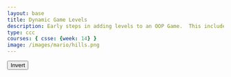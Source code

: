 ```yaml
---
layout: base
title: Dynamic Game Levels
description: Early steps in adding levels to an OOP Game.  This includes basic animations left-right-jump, multiple background, and simple callback to terminate each level.
type: ccc
courses: { csse: {week: 14} }
image: /images/mario/hills.png
---
```


<style>
    #gameBegin, #controls, #gameOver {
        position: relative;
        z-index: 2; /*Ensure the controls are on top*/
    }
</style>

<!-- Prepare DOM elements -->
<!-- Wrap both the canvas and controls in a container div -->
<div id="canvasContainer">
    <div id="gameBegin" hidden>
        <button id="startGame">Start Game</button>
    </div>
    <div id="controls"> <!-- Controls -->
        <!-- Background controls -->
        <button id="toggleCanvasEffect">Invert</button>
    </div>
    <div id="gameOver" hidden>
        <button id="restartGame">Restart</button>
    </div>
</div>

<script type="module">
    // Imports
    import GameEnv from '{{site.baseurl}}/assets/js/GameEnv.js';
    import GameLevel from '{{site.baseurl}}/assets/js/GameLevel.js';
    import GameControl from '{{site.baseurl}}/assets/js/GameControl.js';
    import goomba from '{{ site.baseurl }}/assets/js/Goomba.js';


    /*  ==========================================
     *  ======= Data Definitions =================
     *  ==========================================
    */

    // Define assets for the game
    var assets = {
      enemies: {
        goomba: {
          src: "/images/mario/goomba.png",
          width: 448,
          hegiht: 452,
        }
      },
      obstacles: {
        tube: { src: "/images/mario/tube.png" },
      },
      platforms: {
        grass: { src: "/images/mario/grass.png" },
        alien: { src: "/images/mario/alien.png" },
      },
      platformO: {
        grass: {src: "/images/mario/brick_wall.png"},
      },
      backgrounds: {
        start: { src: "/images/gameimages/antoine.jpg" },
        hills: { src: "/images/mario/hills.png" },
        planet: { src: "/images/gameimages/AvenidaTown_87.png" },
        castles: { src: "/images/mario/castles.png" },
        end: { src: "/images/mario/game_over.png" }
      },
      players: {
        mario: {
          src: "/images/gameimages/lopezspritesheet3.png",
          width: 46,
          height: 52.5,
          w: { row: 3, frames: 4 },
          wa: {}, // no action
          wd: {}, // no action
          a: { row: 1, frames: 4, idleFrame: { column: 1, frames: 0 } },
          s: {  },
          d: { row: 2, frames: 4, idleFrame: { column: 1, frames: 0 } }
        }
      },
      things: {
        coin: {src: "/images/gameimages/Coin.png"},
      },
    };

    // add File to assets, ensure valid site.baseurl
    Object.keys(assets).forEach(category => {
      Object.keys(assets[category]).forEach(assetName => {
        assets[category][assetName]['file'] = "{{site.baseurl}}" + assets[category][assetName].src;
      });
    });

    /*  ==========================================
     *  ===== Game Level Call Backs ==============
     *  ==========================================
    */

    // Level completion tester
    function testerCallBack() {
        // console.log(GameEnv.player?.x)
        if (GameEnv.player?.x > GameEnv.innerWidth) {
            return true;
        } else {
            return false;
        }
    }

    // Helper function for button click
    function waitForButton(buttonName) {
      // resolve the button click
      return new Promise((resolve) => {
          const waitButton = document.getElementById(buttonName);
          const waitButtonListener = () => {
              resolve(true);
          };
          waitButton.addEventListener('click', waitButtonListener);
      });
    }

    // Start button callback
    async function startGameCallback() {
      const id = document.getElementById("gameBegin");
      id.hidden = false;
      
      // Use waitForRestart to wait for the restart button click
      await waitForButton('startGame');
      id.hidden = true;
      
      return true;
    }

    // Home screen exits on Game Begin button
    function homeScreenCallback() {
      // gameBegin hidden means game has started
      const id = document.getElementById("gameBegin");
      return id.hidden;
    }

    // Game Over callback
    async function gameOverCallBack() {
      const id = document.getElementById("gameOver");
      id.hidden = false;
      
      // Use waitForRestart to wait for the restart button click
      await waitForButton('restartGame');
      id.hidden = true;
      
      // Change currentLevel to start/restart value of null
      GameEnv.currentLevel = null;

      return true;
    }

    /*  ==========================================
     *  ========== Game Level setup ==============
     *  ==========================================
     * Start/Homme sequence
     * a.) the start level awaits for button selection
     * b.) the start level automatically cycles to home level
     * c.) the home advances to 1st game level when button selection is made
    */
    // Start/Home screens
    new GameLevel( {tag: "start", callback: startGameCallback } );
    new GameLevel( {tag: "home", background: assets.backgrounds.start, callback: homeScreenCallback } );
    // Game screens
    new GameLevel( {tag: "hills", background: assets.backgrounds.hills, platform: assets.platforms.grass, assets.platformO.grass, player: assets.players.mario, enemy: assets.enemies.goomba, tube: assets.obstacles.tube, callback: testerCallBack, thing: assets.thing.coin, } );
    new GameLevel( {tag: "alien", background: assets.backgrounds.planet, platform: assets.platforms.alien, player: assets.players.monkey, callback: testerCallBack } );
    // Game Over screen
    new GameLevel( {tag: "end", background: assets.backgrounds.end, callback: gameOverCallBack } );

    /*  ==========================================
     *  ========== Game Control ==================
     *  ==========================================
    */

    // create listeners
    toggleCanvasEffect.addEventListener('click', GameEnv.toggleInvert);
    window.addEventListener('resize', GameEnv.resize);

    // start game
    GameControl.gameLoop();

</script>
